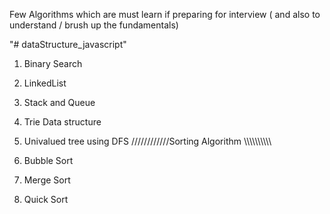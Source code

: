 Few Algorithms which are must learn if preparing for interview ( and also to understand / brush up the fundamentals)

"# dataStructure_javascript" 
1. Binary Search
2. LinkedList
3. Stack and Queue
4. Trie Data structure
5. Univalued tree using DFS
////////////Sorting Algorithm \\\\\\\\\\\\\\\\\\\

1. Bubble Sort
2. Merge Sort
3. Quick Sort
